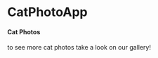 <HTML>
  <body>
  <main>
<h1> CatPhotoApp </h1>
<h4> Cat Photos </h4>
<!-- TODO: Add link to Cat photos -->
<p> to see more cat photos take a look on our gallery!</p>
</main>